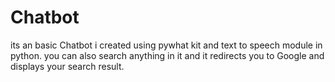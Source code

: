# Chatbot
 its an basic  Chatbot i created using pywhat kit and text to speech module in python. you can also search anything in it and it redirects you to Google and displays your search result.
